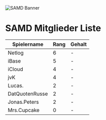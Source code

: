 
  <img src="http://fs5.directupload.net/images/170811/temp/d95hyzcf.png" alt="SAMD Banner"/>




# SAMD Mitglieder Liste

| Spielername | Rang | Gehalt |
| -------- | --- | -------- |
| Netlog   | 6  | -  |
| iBase   | 5  | -  |
| iCloud   | 4  | -  |
| jvK   | 4  | -  |
| Lucas.   | 2  | -  |
| DatQuotenRusse   | 2  | -  |
| Jonas.Peters   | 2  | -  |
| Mrs.Cupcake   | 0  | -  |
